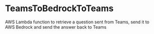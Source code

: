# TeamsToBedrockToTeams
AWS Lambda function to retrieve a question sent from Teams, send it to AWS Bedrock and send the answer back to Teams
